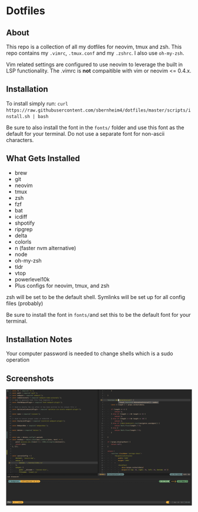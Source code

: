 # Dotfiles

## About

This repo is a collection of all my dotfiles for neovim, tmux and zsh. This repo contains my `.vimrc`, `.tmux.conf` and my `.zshrc`. I also use `oh-my-zsh`.

Vim related settings are configured to use neovim to leverage the built in LSP functionality. The .vimrc is **not** compaitible with vim or neovim <= 0.4.x.

## Installation

To install simply run:
`curl https://raw.githubusercontent.com/sbernheim4/dotfiles/master/scripts/install.sh | bash`

Be sure to also install the font in the `fonts/` folder and use this font as the default for your terminal. Do not use a separate font for non-ascii characters.

## What Gets Installed
- brew
- git
- neovim
- tmux
- zsh
- fzf
- bat
- icdiff
- shpotify
- ripgrep
- delta
- colorls
- n (faster nvm alternative)
- node
- oh-my-zsh
- tldr
- vtop
- powerlevel10k
- Plus configs for neovim, tmux, and zsh

zsh will be set to be the default shell. Symlinks will be set up for all config files (probably)

Be sure to install the font in `fonts/`and set this to be the default font for your terminal.

## Installation Notes

Your computer password is needed to change shells which is a sudo operation

## Screenshots

![Image description](./screenshots/screenshot.png)
